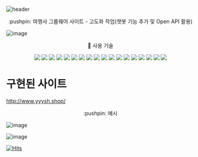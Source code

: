 ![header](https://capsule-render.vercel.app/api?type=Cylinder&color=9bc2e6&height=100&section=header&text=My%20프로젝트&fontSize=30&fontColor=ffffff&animation=scaleIn)

<div align="center">
:pushpin: 여행사 그룹웨어 사이트 - 고도화 작업(챗봇 기능 추가 및 Open API 활용)
</div>

![image](https://user-images.githubusercontent.com/111475795/219522107-52f5ee8c-376e-430b-a1df-b6b05b9020d7.png)
<div align="center">

:pushpin: 사용 기술
</div>
<div align="center">
<img src="https://img.shields.io/badge/GitHub-181717?style=flat&logo=GitHub&logoColor=white"/>
<img src="https://img.shields.io/badge/Thymeleaf-005F0F?style=flat&logo=Thymeleaf&logoColor=white"/>
<img src="https://img.shields.io/badge/JavaScript-F7DF1E?style=flat&logo=JavaScript&logoColor=white"/>
<img src="https://img.shields.io/badge/jQuery-0769AD?style=flat&logo=jQuery&logoColor=white"/>
<img src="https://img.shields.io/badge/Spring-6db33f?style=flat&logo=Spring&logoColor=white"/>
<img src="https://img.shields.io/badge/SpringData JPA-6db33f?style=flat&logo=Spring&logoColor=white"/>
<img src="https://img.shields.io/badge/Spring Boot-6db33f?style=flat&logo=Spring Boot&logoColor=white"/>
<img src="https://img.shields.io/badge/Gradle-02303a?style=flat&logo=Gradle&logoColor=white"/>
<img src="https://img.shields.io/badge/MariaDB-003545?style=flat&logo=MariaDB&logoColor=white"/>
<img src="https://img.shields.io/badge/OracleDB-F80000?style=flat&logo=Oracle&logoColor=white"/>
<img src="https://img.shields.io/badge/HTML5-e34f26?style=flat&logo=HTML5&logoColor=white"/>
<img src="https://img.shields.io/badge/CSS3-1572b6?style=flat&logo=CSS3&logoColor=white"/>
<img src="https://img.shields.io/badge/Apache Tomcat-f8dc75?style=flat&logo=Apache Tomcat&logoColor=white"/>
<img src="https://img.shields.io/badge/Amazon AWS-232f3e?style=flat&logo=Amazon AWS&logoColor=white"/>
<img src="https://img.shields.io/badge/Amazon RDS-527fff?style=flat&logo=Amazon RDS&logoColor=white"/>
<img src="https://img.shields.io/badge/Amazon S3-567a31?style=flat&logo=Amazon S3&logoColor=white"/>
<img src="https://img.shields.io/badge/Amazon EC2-ff9900?style=flat&logo=Amazon EC2&logoColor=white"/>
<img src="https://img.shields.io/badge/Amazon Route53-4053d6?style=flat&logo=Amazon AWS&logoColor=white"/>
</div>

# 구현된 사이트
http://www.yyysh.shop/

<div align="center">
:pushpin: 예시
</div>

![image](https://user-images.githubusercontent.com/111475795/219528014-01f63d4c-46b8-4377-b853-cf23e291e342.png)

![image](https://user-images.githubusercontent.com/111475795/219528102-6219dcfd-09e1-424c-8a4f-476056fe47c9.png)

[![Hits](https://hits.seeyoufarm.com/api/count/incr/badge.svg?url=https%3A%2F%2Fgithub.com%2Ftogla4062%2FmyProject02%2F&count_bg=%2379C83D&title_bg=%23555555&icon=&icon_color=%23E7E7E7&title=count&edge_flat=false)](https://hits.seeyoufarm.com)
